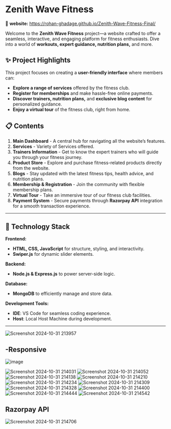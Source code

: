 #  Zenith Wave Fitness 
📌 **website:** https://rohan-ghadage.github.io/Zenith-Wave-Fitness-Final/

Welcome to the **Zenith Wave Fitness** project—a website crafted to offer a seamless, interactive, and engaging platform for fitness enthusiasts. Dive into a world of **workouts, expert guidance, nutrition plans,** and more.

## ✨ Project Highlights
This project focuses on creating a **user-friendly interface** where members can:
- **Explore a range of services** offered by the fitness club.
- **Register for memberships** and make hassle-free online payments.
- **Discover trainers, nutrition plans,** and **exclusive blog content** for personalized guidance.
- **Enjoy a virtual tour** of the fitness club, right from home.

## 📋 Contents
1. **Main Dashboard** - A central hub for navigating all the website’s features.
2. **Services** - Variety of Services offered.
3. **Trainers Information** - Get to know the expert trainers who will guide you through your fitness journey.
4. **Product Store** - Explore and purchase fitness-related products directly from the website.
5. **Blogs** - Stay updated with the latest fitness tips, health advice, and nutrition plans.
6. **Membership & Registration** - Join the community with flexible membership plans.
7. **Virtual Tour** - Take an immersive tour of our fitness club facilities.
8. **Payment System** - Secure payments through **Razorpay API** integration for a smooth transaction experience.

---

## 🚀 Technology Stack
**Frontend:**
- **HTML, CSS, JavaScript** for structure, styling, and interactivity.
- **Swiper.js** for dynamic slider elements.

**Backend:**
- **Node.js & Express.js** to power server-side logic.

**Database:**
- **MongoDB** to efficiently manage and store data.

**Development Tools:**
- **IDE**: VS Code for seamless coding experience.
- **Host**: Local Host Machine during development.
---

![Screenshot 2024-10-31 213957](https://github.com/user-attachments/assets/261c268a-b991-4afb-baa4-b70f6c37f04e)
## -Responsive
![image](https://github.com/user-attachments/assets/dfbca99e-0926-4c3e-85a7-6081afc55b01)

![Screenshot 2024-10-31 214031](https://github.com/user-attachments/assets/6a5c2e9e-a9a4-49e7-add6-15e2877458f7)
![Screenshot 2024-10-31 214052](https://github.com/user-attachments/assets/a6e0e3fc-834e-4863-9946-30d6c8a0802c)
![Screenshot 2024-10-31 214138](https://github.com/user-attachments/assets/ec383036-3b78-4cea-bada-ef11044c5a35)
![Screenshot 2024-10-31 214210](https://github.com/user-attachments/assets/59eff1a7-1121-48b0-98fb-a6f9a8650b37)
![Screenshot 2024-10-31 214234](https://github.com/user-attachments/assets/b9bf314c-5077-40f4-bb59-b7f6bacd5b77)
![Screenshot 2024-10-31 214309](https://github.com/user-attachments/assets/8d794480-face-4de3-825f-9b749275db38)
![Screenshot 2024-10-31 214328](https://github.com/user-attachments/assets/47d52930-164d-4f9e-9d36-bea76b4c7c2a)
![Screenshot 2024-10-31 214400](https://github.com/user-attachments/assets/81e3762f-39bd-4c51-995d-70c6b81e664b)
![Screenshot 2024-10-31 214444](https://github.com/user-attachments/assets/1ec3f9f1-7581-47e4-9876-a0e937ee92e2)
![Screenshot 2024-10-31 214542](https://github.com/user-attachments/assets/0382f3e7-74d6-4784-8c12-c98123187c52)
## Razorpay API
![Screenshot 2024-10-31 214706](https://github.com/user-attachments/assets/0fc27c26-0bcc-4c1e-bb5c-b5dd60f567a2)
